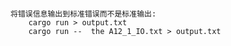 ```angular2html

将错误信息输出到标准错误而不是标准输出:  
    cargo run > output.txt
    cargo run --  the A12_1_IO.txt > output.txt

```